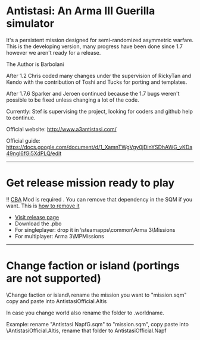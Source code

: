 # Antistasi: An Arma III Guerilla simulator

It's a persistent mission designed for semi-randomized asymmetric warfare.
This is the developing version, many progress have been done since 1.7 however we aren't ready for a release.



The Author is Barbolani

After 1.2 Chris coded many changes under the supervision of RickyTan and Kendo with the contribution of Toshi and Tucks for porting and templates.

After 1.7.6 Sparker and Jeroen continued because the 1.7 bugs weren't possible to be fixed unless changing a lot of the code. 

Currently: Stef is supervising the project, looking for coders and github help to continue.



Official website: http://www.a3antistasi.com/

Official guide: https://docs.google.com/document/d/1_XamnTWgVgy0jDinYSDhAWG_vKDa49ngl6fGi5XdPLQ/edit

---

# Get release mission ready to play

!! [CBA](http://steamcommunity.com/sharedfiles/filedetails/?id=450814997) Mod is required . You can remove that dependency in the SQM if you want. This is [how to remove it](https://github.com/A3Antistasi/antistasiofficial/issues/5)

* [Visit release page](https://github.com/A3Antistasi/antistasiofficial/releases)
* Download the .pbo
* For singleplayer: drop it in \steamapps\common\Arma 3\Missions
* For multiplayer: Arma 3\MPMissions

---

# Change faction or island (portings are not supported)

\Change faction or island\ rename the mission you want to "mission.sqm" copy and paste into AntistasiOfficial.Altis

In case you change world also rename the folder to .worldname.

Example: rename "Antistasi NapfG.sqm" to "mission.sqm", copy paste into \AntistasiOfficial.Altis, rename that folder to AntistasiOfficial.Napf
